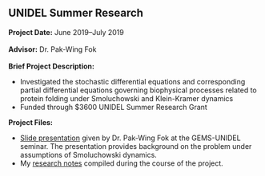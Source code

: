 ## UNIDEL Summer Research

**Project Date:** June 2019&ndash;July 2019
<br><br>
**Advisor:** Dr. Pak-Wing Fok
<br><br>
**Brief Project Description:** 

- Investigated the stochastic differential equations and corresponding partial differential equations governing biophysical processes related to protein folding under Smoluchowski and Klein-Kramer dynamics
- Funded through $3600 UNIDEL Summer Research Grant

**Project Files:** 

- [Slide presentation](/UNIDEL/GEMS_Unidel.pdf) given by Dr. Pak-Wing Fok at the GEMS-UNIDEL seminar. The presentation provides background on the problem under assumptions of Smoluchowski dynamics.
- My [research notes](/UNIDEL/NotesOnKramersEquation.pdf) compiled during the course of the project.
